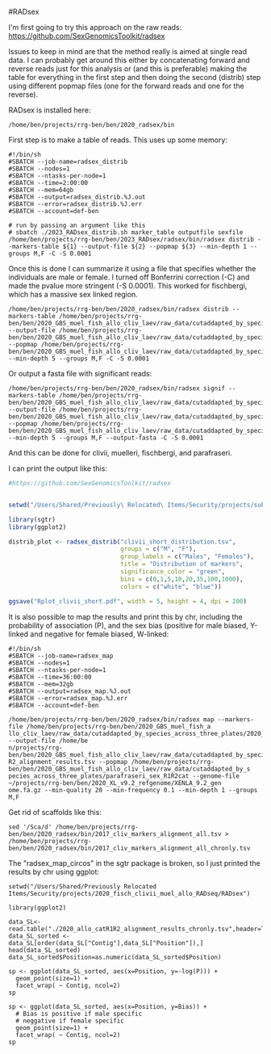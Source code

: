#RADsex

I'm first going to try this approach on the raw reads: https://github.com/SexGenomicsToolkit/radsex

Issues to keep in mind are that the method really is aimed at single read data.  I can probably get around this either by concatenating forward and reverse reads just for this analysis or (and this is preferable) making the table for everything in the first step and then doing the second (distrib) step using different popmap files (one for the forward reads and one for the reverse).

RADsex is installed here:
```
/home/ben/projects/rrg-ben/ben/2020_radsex/bin
```

First step is to make a table of reads.  This uses up some memory:
```
#!/bin/sh
#SBATCH --job-name=radsex_distrib
#SBATCH --nodes=1
#SBATCH --ntasks-per-node=1
#SBATCH --time=2:00:00
#SBATCH --mem=64gb
#SBATCH --output=radsex_distrib.%J.out
#SBATCH --error=radsex_distrib.%J.err
#SBATCH --account=def-ben

# run by passing an argument like this
# sbatch ./2023_RADsex_distrib.sh marker_table outputfile sexfile
/home/ben/projects/rrg-ben/ben/2023_RADsex/radsex/bin/radsex distrib --markers-table ${1} --output-file ${2} --popmap ${3} --min-depth 1 --groups M,F -C -S 0.0001
```

Once this is done I can summarize it using a file that specifies whether the individuals are male or female. I turned off Bonferrini correction (-C) and made the pvalue more stringent (-S 0.0001). This worked for fischbergi, which has a massive sex linked region.

```
/home/ben/projects/rrg-ben/ben/2020_radsex/bin/radsex distrib --markers-table /home/ben/projects/rrg-ben/ben/2020_GBS_muel_fish_allo_cliv_laev/raw_data/cutaddapted_by_species_across_three_plates/2020_fisc_catR1R2_markers_table.tsv --output-file /home/ben/projects/rrg-ben/ben/2020_GBS_muel_fish_allo_cliv_laev/raw_data/cutaddapted_by_species_across_three_plates/2020_fisc_distribution.tsv --popmap /home/ben/projects/rrg-ben/ben/2020_GBS_muel_fish_allo_cliv_laev/raw_data/cutaddapted_by_species_across_three_plates/fischbergi_sex_R1R2cat --min-depth 5 --groups M,F -C -S 0.0001
```
Or output a fasta file with significant reads:

```
/home/ben/projects/rrg-ben/ben/2020_radsex/bin/radsex signif --markers-table /home/ben/projects/rrg-ben/ben/2020_GBS_muel_fish_allo_cliv_laev/raw_data/cutaddapted_by_species_across_three_plates/2020_fisc_catR1R2_markers_table.tsv --output-file /home/ben/projects/rrg-ben/ben/2020_GBS_muel_fish_allo_cliv_laev/raw_data/cutaddapted_by_species_across_three_plates/2020_fisc_significant_markers.fasta --popmap /home/ben/projects/rrg-ben/ben/2020_GBS_muel_fish_allo_cliv_laev/raw_data/cutaddapted_by_species_across_three_plates/fischbergi_sex_R1R2cat --min-depth 5 --groups M,F --output-fasta -C -S 0.0001
```

And this can be done for clivii, muelleri, fischbergi, and parafraseri. 

I can print the output like this:
```R
#https://github.com/SexGenomicsToolkit/radsex


setwd("/Users/Shared/Previously\ Relocated\ Items/Security/projects/submitted/XB_sex_determining_gene/RADsex")

library(sgtr)
library(ggplot2)

distrib_plot <- radsex_distrib("clivii_short_distribution.tsv",
                               groups = c("M", "F"),
                               group_labels = c("Males", "Females"),
                               title = "Distribution of markers",
                               significance_color = "green",
                               bins = c(0,1,5,10,20,35,100,1000),
                               colors = c("white", "blue"))

ggsave("Rplot_clivii_short.pdf", width = 5, height = 4, dpi = 200)
```


It is also possible to map the results and print this by chr, including the probability of association (P), and the sex bias (positive for male biased, Y-linked and negative for female biased, W-linked:
```
#!/bin/sh
#SBATCH --job-name=radsex_map
#SBATCH --nodes=1
#SBATCH --ntasks-per-node=1
#SBATCH --time=36:00:00
#SBATCH --mem=32gb
#SBATCH --output=radsex_map.%J.out
#SBATCH --error=radsex_map.%J.err
#SBATCH --account=def-ben

/home/ben/projects/rrg-ben/ben/2020_radsex/bin/radsex map --markers-file /home/ben/projects/rrg-ben/ben/2020_GBS_muel_fish_a
llo_cliv_laev/raw_data/cutaddapted_by_species_across_three_plates/2020_para_catR1R2_markers_table.tsv --output-file /home/be
n/projects/rrg-ben/ben/2020_GBS_muel_fish_allo_cliv_laev/raw_data/cutaddapted_by_species_across_three_plates/2020_para_catR1
R2_alignment_results.tsv --popmap /home/ben/projects/rrg-ben/ben/2020_GBS_muel_fish_allo_cliv_laev/raw_data/cutaddapted_by_s
pecies_across_three_plates/parafraseri_sex_R1R2cat --genome-file ~/projects/rrg-ben/ben/2020_XL_v9.2_refgenome/XENLA_9.2_gen
ome.fa.gz --min-quality 20 --min-frequency 0.1 --min-depth 1 --groups M,F

```

Get rid of scaffolds like this:
```
sed '/Sca/d' /home/ben/projects/rrg-ben/ben/2020_radsex/bin/2017_cliv_markers_alignment_all.tsv > /home/ben/projects/rrg-ben/ben/2020_radsex/bin/2017_cliv_markers_alignment_all_chronly.tsv
```

The "radsex_map_circos" in the sgtr package is broken, so I just printed the results by chr using ggplot:
```
setwd("/Users/Shared/Previously Relocated Items/Security/projects/2020_fisch_clivii_muel_allo_RADseq/RADsex")

library(ggplot2)

data_SL<-read.table("./2020_allo_catR1R2_alignment_results_chronly.tsv",header=T)
data_SL_sorted <- data_SL[order(data_SL["Contig"],data_SL["Position"]),]
head(data_SL_sorted)
data_SL_sorted$Position=as.numeric(data_SL_sorted$Position)

sp <- ggplot(data_SL_sorted, aes(x=Position, y=-log(P))) + 
  geom_point(size=1) + 
  facet_wrap( ~ Contig, ncol=2)
sp

sp <- ggplot(data_SL_sorted, aes(x=Position, y=Bias)) + 
  # Bias is positive if male specific
  # neggative if female specific
  geom_point(size=1) + 
  facet_wrap( ~ Contig, ncol=2)
sp
```
